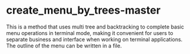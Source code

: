 # create_menu_by_trees-master
This is a method that uses multi tree and backtracking to complete basic menu operations in terminal mode, making it convenient for users to separate business and interface when working on terminal applications. The outline of the menu can be written in a file.
